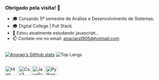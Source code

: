 ### Obrigado pela visita! 👋


- 🎓 Cursando 5º semestre de Análise e Desenvolvimento de Sistemas.
- 🎓 Digital College | Full Stack
- 🌱 Estou atualmente estudando javascript...
- 📫 Contate-me no email: anaclara1905@hotmail.com

##
[![Anurag's GitHub stats](https://github-readme-stats.vercel.app/api?username=cllarinharc)](https://github.com/cllarinharc/github-readme-stats)
![Top Langs](https://github-readme-stats.vercel.app/api/top-langs/?username=cllarinharc&size_weight=0.5&count_weight=0.5)

##
<div>
  <img align="center" alt="Html" height="30" width="40" src="https://cdn.jsdelivr.net/gh/devicons/devicon/icons/html5/html5-original.svg" />
  <img align="center" alt="Css3" height="30" width="40"  src="https://cdn.jsdelivr.net/gh/devicons/devicon/icons/css3/css3-original.svg" />
  <img align="center" alt="JavaScript" height="30" width="40"  src="https://cdn.jsdelivr.net/gh/devicons/devicon/icons/javascript/javascript-original.svg" />
  <img align="center" alt="Python" height="30" width="40" src="https://cdn.jsdelivr.net/gh/devicons/devicon/icons/python/python-original.svg" />
</div>
